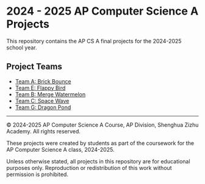 # 2024 - 2025 AP Computer Science A Projects

This repository contains the AP CS A final projects for the 2024-2025 school year.

## Project Teams

- [Team A: Brick Bounce](./BrickBounce_A/)
- [Team E: Flappy Bird](./flappybird_E/)
- [Team B: Merge Watermelon](./MergeWatermelon_B/)
- [Team C: Space Wave](./space_wave_C/)
- [Team G: Dragon Pond](./SummonDragon_G/)


---
© 2024-2025 AP Computer Science A Course, AP Division, Shenghua Zizhu Academy. All rights reserved. 

These projects were created by students as part of the coursework for the AP Computer Science A class, 2024-2025. 

Unless otherwise stated, all projects in this repository are for educational purposes only. Reproduction or redistribution of this work without permission is prohibited.